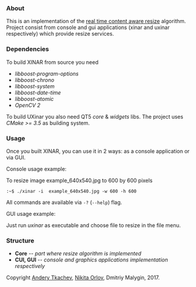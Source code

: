 ### About
This is an implementation of the [real time content aware resize](https://link.springer.com/article/10.1007/s11432-009-0041-9) algorithm.
Project consist from console and gui applications (xinar and uxinar respectively) which provide resize services.

### Dependencies

To build XINAR from source you need
* *libboost-program-options*
* *libboost-chrono*
* *libboost-system*
* *libboost-date-time*
* *libboost-atomic*
* *OpenCV 2*

To build UXinar you also need QT5 *core* & *widgets* libs.
The project uses *CMake >= 3.5* as building system.


### Usage

Once you built XINAR, you can use it in 2 ways: as a console application or
via GUI.

Console usage example:

To resize image example_640x540.jpg to 600 by 600 pixels
```
:~$ ./xinar -i  example_640x540.jpg -w 600 -h 600
```
All commands are available via ``` -? ``` (```--help```) flag.


GUI usage example:

Just run *uxinar* as executable and choose file to resize in the file menu.

### Structure

* **Core** -- *part where resize algorithm is implemented*
* **CUI, GUI** -- *console and graphics applications implementation respectively*

Copyright [Andery Tkachev](https://github.com/Andrey-Tkachev), [Nikita Orlov](https://github.com/acerikfy), Dmitriy Malygin, 2017.


